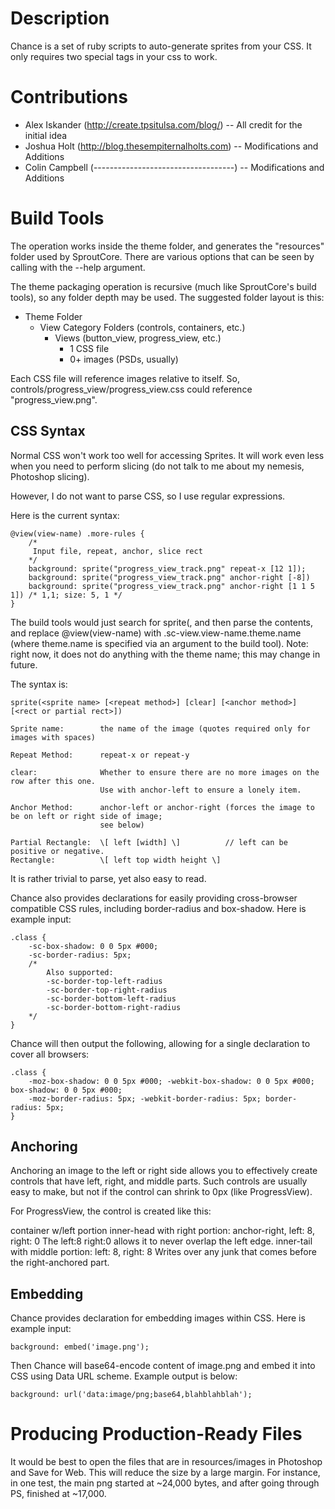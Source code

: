Description
===========
Chance is a set of ruby scripts to auto-generate sprites from your CSS.
It only requires two special tags in your css to work.

Contributions
=============
* Alex Iskander  (http://create.tpsitulsa.com/blog/)   -- All credit for the initial idea
* Joshua Holt    (http://blog.thesempiternalholts.com) -- Modifications and Additions
* Colin Campbell (-----------------------------------) -- Modifications and Additions

Build Tools
===========
The operation works inside the theme folder, and generates the "resources" folder used
by SproutCore. There are various options that can be seen by calling with the --help argument.

The theme packaging operation is recursive (much like SproutCore's build tools), so
any folder depth may be used. The suggested folder layout is this:

* Theme Folder
	* View Category Folders (controls, containers, etc.)
		* Views (button\_view, progress\_view, etc.)
			* 1 CSS file
			* 0+ images (PSDs, usually)

Each CSS file will reference images relative to itself. So, controls/progress\_view/progress\_view.css
could reference "progress\_view.png".

CSS Syntax
----------
Normal CSS won't work too well for accessing Sprites. It will work even less when
you need to perform slicing (do not talk to me about my nemesis, Photoshop slicing).

However, I do not want to parse CSS, so I use regular expressions.

Here is the current syntax:

	@view(view-name) .more-rules {
		/*
		 Input file, repeat, anchor, slice rect
		*/
		background: sprite("progress_view_track.png" repeat-x [12 1]);
		background: sprite("progress_view_track.png" anchor-right [-8])
		background: sprite("progress_view_track.png" anchor-right [1 1 5 1]) /* 1,1; size: 5, 1 */
	}

The build tools would just search for sprite(, and then parse the contents, and replace @view(view-name)
with .sc-view.view-name.theme.name (where theme.name is specified via an argument to the build tool).
Note: right now, it does not do anything with the theme name; this may change in future.

The syntax is:

	sprite(<sprite name> [<repeat method>] [clear] [<anchor method>] [<rect or partial rect>])
	
	Sprite name: 		the name of the image (quotes required only for images with spaces)
	
	Repeat Method:		repeat-x or repeat-y
	
	clear:				Whether to ensure there are no more images on the row after this one.
						Use with anchor-left to ensure a lonely item.
	
	Anchor Method:		anchor-left or anchor-right (forces the image to be on left or right side of image;
						see below)
						
	Partial Rectangle: 	\[ left [width] \]			// left can be positive or negative.
	Rectangle:		   	\[ left top width height \]

It is rather trivial to parse, yet also easy to read.


Chance also provides declarations for easily providing cross-browser compatible CSS rules, including
border-radius and box-shadow. Here is example input:
	
	.class {
		-sc-box-shadow: 0 0 5px #000;
		-sc-border-radius: 5px;
		/*
			Also supported:
			-sc-border-top-left-radius
			-sc-border-top-right-radius
			-sc-border-bottom-left-radius
			-sc-border-bottom-right-radius
		*/
	}

Chance will then output the following, allowing for a single declaration to cover all browsers:
	
	.class {
		-moz-box-shadow: 0 0 5px #000; -webkit-box-shadow: 0 0 5px #000; box-shadow: 0 0 5px #000;
		-moz-border-radius: 5px; -webkit-border-radius: 5px; border-radius: 5px;
	}
	

Anchoring
---------
Anchoring an image to the left or right side allows you to effectively create controls that have left,
right, and middle parts. Such controls are usually easy to make, but not if the control can shrink to
0px (like ProgressView).

For ProgressView, the control is created like this:

container w/left portion
	inner-head with right portion: anchor-right, left: 8, right: 0
		The left:8 right:0 allows it to never overlap the left edge.
	inner-tail with middle portion: left: 8, right: 8
		Writes over any junk that comes before the right-anchored part.

Embedding
---------
Chance provides declaration for embedding images within CSS. Here is example input:

	background: embed('image.png');

Then Chance will base64-encode content of image.png and embed it into CSS
using Data URL scheme. Example output is below:

	background: url('data:image/png;base64,blahblahblah');

Producing Production-Ready Files
================================
It would be best to open the files that are in resources/images in Photoshop and Save for Web. This will
reduce the size by a large margin. For instance, in one test, the main png started at ~24,000 bytes, and
after going through PS, finished at ~17,000.
